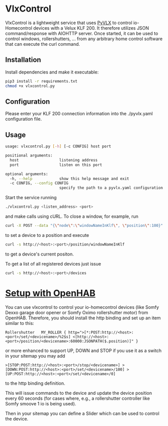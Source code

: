 # VlxControl
VlxControl is a lightweight service that uses [PyVLX](https://github.com/Julius2342/pyvlx) to control io-Homecontrol devices with a Velux KLF 200. It therefore utilizes JSON command/response with AIOHTTP server. Once started, it can be used to control windows, rollershutters, ... from any arbitrary home control software that can execute the curl command.

Installation
------------
Install dependencies and make it executable:

```bash
pip3 install -r requirements.txt
chmod +x vlxcontrol.py
```

Configuration
-------------
Please enter your KLF 200 connection information into the ./pyvlx.yaml configuration file.

Usage
----
```bash
usage: vlxcontrol.py [-h] [-c CONFIG] host port

positional arguments:
  host                  listening address
  port                  listen on this port

optional arguments:
  -h, --help            show this help message and exit
  -c CONFIG, --config CONFIG
                        specify the path to a pyvlx.yaml configuration file
```

Start the service running
```bash
./vlxcontrol.py <listen_address> <port>
```

and make calls using cURL. To close a window, for example, run

```bash
curl -X POST --data "{\"node\":\"windowNameInKlf\", \"position\":100}" --header "Content-Type: application/json" http://<host>:<port>/set
```

to set a device to a position and execute

```bash
curl -s http://<host>:<port>/position/windowNameInKlf
```

to get a device's current positon.

To get a list of all registered devices just issue

```bash
curl -s http://<host>:<port>/devices
```

[Setup with OpenHAB](#openhab)
==================

You can use vlxcontrol to control your io-homecontrol devices (like Somfy Dexxo garage door opener or Somfy Oximo rollershutter motor) from OpenHAB. Therefore, you should install the http binding and set up an item similar to this:

```
Rollershutter   MY_ROLLER { http=">[*:POST:http://<host>:<port>/set/<devicename>/%2$s] <[http://<host>:<port>/position/<devicename>:60000:JSONPATH($.position)]" }
```

or more enhanced to support UP, DOWN and STOP if you use it as a switch in your sitemap you may add

```
>[STOP:POST:http://<host>:<port>/stop/<devicename>] >[DOWN:POST:http://<host>:<port>/set/<devicename>/100] >[UP:POST:http://<host>:<port>/set/<devicename>/0] 
```

to the http binding definition.

This will issue commands to the device and update the device position every 60 seconds (for cases where, e.g., a rollershutter controller like Somfy smoove 1 io is being used).

Then in your sitemap you can define a Slider which can be used to control the device.
